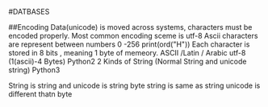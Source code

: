 #DATBASES

##Encoding
Data(unicode) is moved across systems,  characters must be encoded properly. Most common encoding sceme is utf-8
Ascii
characters are represent between numbers 0 -256
print(ord("H"))
Each character is stored in 8 bits , meaning 1 byte of memeory.
ASCII /Latin / Arabic
utf-8 (1(ascii)-4 Bytes)
Python2
2 Kinds of String (Normal String and unicode string)
Python3

String is string and unicode is string
byte string is same as string
unicode is different thatn byte

